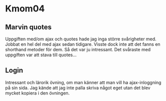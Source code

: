 
Kmom04
================

Marvin quotes
-------------
Uppgiften med/om ajax och quotes hade jag inga större svårigheter med. Jobbat en hel del med ajax sedan tidigare. Visste dock inte att det fanns en shorthand metoder för dem. Så det var ju intressant. Det svåraste med uppgiften var att stava till quotes... 

Login
-----
Intressant och lärorik övning, om man känner att man vill ha ajax-inloggning på sin sida. Jag kände att jag inte palla skriva något eget utan det blev mycket kopiera i den övningen. 
